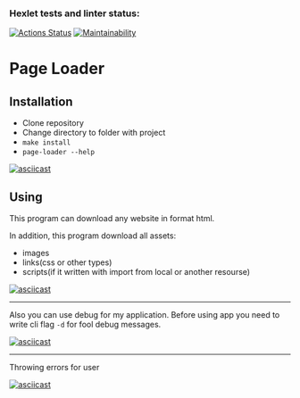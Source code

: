 ### Hexlet tests and linter status:
[![Actions Status](https://github.com/DanilCrazy99/fullstack-javascript-project-4/workflows/hexlet-check/badge.svg)](https://github.com/DanilCrazy99/fullstack-javascript-project-4/actions)
[![Maintainability](https://api.codeclimate.com/v1/badges/e42c69c38b0775449bde/maintainability)](https://codeclimate.com/github/DanilCrazy99/fullstack-javascript-project-4/maintainability)

# Page Loader
## Installation
 - Clone repository
 - Change directory to folder with project
 - `make install`
 - `page-loader --help`

[![asciicast](https://asciinema.org/a/Ha8xCTdLdGkKlehKklwHX4wfY.svg)](https://asciinema.org/a/Ha8xCTdLdGkKlehKklwHX4wfY)
## Using
This program can download any website in format html.

In addition, this program download all assets:
- images
- links(css or other types)
- scripts(if it written with import from local or another resourse)

[![asciicast](https://asciinema.org/a/3JTtgmQLQo7oau1WOJrAW3Wlm.svg)](https://asciinema.org/a/3JTtgmQLQo7oau1WOJrAW3Wlm)
<hr>

Also you can use debug for my application.
Before using app you need to write cli flag ```-d``` for fool debug messages.

[![asciicast](https://asciinema.org/a/fbCQgAs8QiAbyI4LwloxAEq6Z.svg)](https://asciinema.org/a/fbCQgAs8QiAbyI4LwloxAEq6Z)
<hr>
Throwing errors for user

[![asciicast](https://asciinema.org/a/4XknImD1xRFaTGe2Ff5jbbNyG.svg)](https://asciinema.org/a/4XknImD1xRFaTGe2Ff5jbbNyG)
